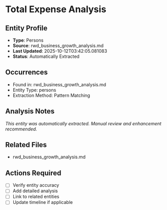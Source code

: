 # Total Expense Analysis

## Entity Profile
- **Type**: Persons
- **Source**: rwd_business_growth_analysis.md
- **Last Updated**: 2025-10-12T03:42:05.081083
- **Status**: Automatically Extracted

## Occurrences
- Found in: rwd_business_growth_analysis.md
- Entity Type: persons
- Extraction Method: Pattern Matching

## Analysis Notes
*This entity was automatically extracted. Manual review and enhancement recommended.*

## Related Files
- rwd_business_growth_analysis.md

## Actions Required
- [ ] Verify entity accuracy
- [ ] Add detailed analysis
- [ ] Link to related entities
- [ ] Update timeline if applicable
